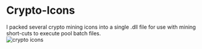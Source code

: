 # Crypto-Icons
I packed several crypto mining icons into a single .dll file for use with mining short-cuts to execute pool batch files.
<br>
<img src="http://www.minerbaby.com/images/icons.PNG" alt="crypto icons">
